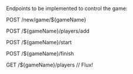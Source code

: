 Endpoints to be implemented to control the game:

POST /new/game/${gameName}

POST /${gameName}/players/add

POST /${gameName}/start

POST /${gameName}/finish

GET /${gameName}/players // Flux!